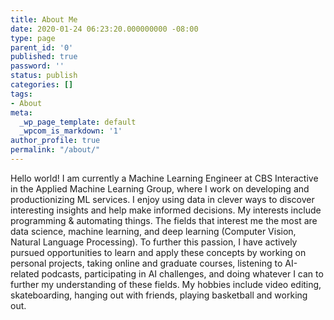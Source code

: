 ```yaml
---
title: About Me
date: 2020-01-24 06:23:20.000000000 -08:00
type: page
parent_id: '0'
published: true
password: ''
status: publish
categories: []
tags:
- About
meta:
  _wp_page_template: default
  _wpcom_is_markdown: '1'
author_profile: true
permalink: "/about/"
---
```


Hello world! I am currently a Machine Learning Engineer at CBS Interactive in the Applied Machine Learning Group, where I work on developing and productionizing ML services. I enjoy using data in clever ways to discover interesting insights and help make informed decisions. My interests include programming & automating things. The fields that interest me the most are data science, machine learning, and deep learning (Computer Vision, Natural Language Processing). To further this passion, I have actively pursued opportunities to learn and apply these concepts by working on personal projects, taking online and graduate courses, listening to AI-related podcasts, participating in AI challenges, and doing whatever I can to further my understanding of these fields. My hobbies include video editing, skateboarding, hanging out with friends, playing basketball and working out.
